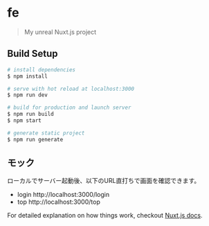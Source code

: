 # fe

> My unreal Nuxt.js project

## Build Setup

``` bash
# install dependencies
$ npm install

# serve with hot reload at localhost:3000
$ npm run dev

# build for production and launch server
$ npm run build
$ npm start

# generate static project
$ npm run generate
```

## モック
ローカルでサーバー起動後、以下のURL直打ちで画面を確認できます。

- login
http://localhost:3000/login
- top
http://localhost:3000/top


For detailed explanation on how things work, checkout [Nuxt.js docs](https://nuxtjs.org).
